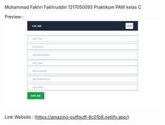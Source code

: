 Muhammad Fakhri Fakhruddin
1217050093
Praktikum PAW kelas C

Preview : 
![](Preview.gif)

Link Website : (https://amazing-puffpuff-8c01b8.netlify.app/)
